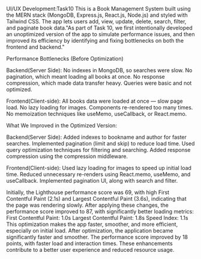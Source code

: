 UI/UX Development:Task10
This is a Book Management System built using the MERN stack (MongoDB, Express.js, React.js, Node.js) and styled with Tailwind CSS. The app lets users add, view, update, delete, search, filter, and paginate book data."As part of Task 10, we first intentionally developed an unoptimized version of the app to simulate performance issues, and then improved its efficiency by identifying and fixing bottlenecks on both the frontend and backend."

Performance Bottlenecks (Before Optimization)

Backend(Server Side):
No indexes in MongoDB, so searches were slow.
No pagination, which meant loading all books at once.
No response compression, which made data transfer heavy.
Queries were basic and not optimized.

Frontend(Client-side):
All books data were loaded at once — slow page load.
No lazy loading for images.
Components re-rendered too many times.
No memoization techniques like useMemo, useCallback, or React.memo.

What We Improved in the Optimized Version:

Backend(Server Side):
Added indexes to bookname and author for faster searches.
Implemented pagination (limit and skip) to reduce load time.
Used query optimization techniques for filtering and searching.
Added response compression using the compression middleware.

Frontend(Client-side):
Used lazy loading for images to speed up initial load time.
Reduced unnecessary re-renders using React.memo, useMemo, and useCallback.
Implemented pagination UI, along with search and filter.

Initially, the Lighthouse performance score was 69, with high First Contentful Paint (2.1s) and Largest Contentful Paint (3.6s), indicating that the page was rendering slowly.
After applying these changes, the performance score improved to 87, with significantly better loading metrics:
First Contentful Paint: 1.0s
Largest Contentful Paint: 1.8s
Speed Index: 1.1s
This optimization makes the app faster, smoother, and more efficient, especially on initial load.
After optimization, the application became significantly faster and smoother. The performance score improved by 18 points, with faster load and interaction times. These enhancements contribute to a better user experience and reduced resource usage.



